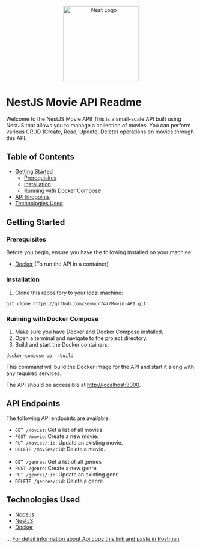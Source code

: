 <!DOCTYPE html>
<html>
<head>

</head>
<body>

<p align="center">
  <a href="http://nestjs.com/" target="blank"><img src="https://nestjs.com/img/logo-small.svg" width="200" alt="Nest Logo" /></a>
</p>

<h1>NestJS Movie API Readme</h1>

<p>Welcome to the NestJS Movie API! This is a small-scale API built using NestJS that allows you to manage a collection of movies. You can perform various CRUD (Create, Read, Update, Delete) operations on movies through this API.</p>

<h2>Table of Contents</h2>

<ul>
  <li><a href="#getting-started">Getting Started</a>
    <ul>
      <li><a href="#prerequisites">Prerequisites</a></li>
      <li><a href="#installation">Installation</a></li>
      <li><a href="#running-with-docker-compose">Running with Docker Compose</a></li>
    </ul>
  </li>
  <li><a href="#api-endpoints">API Endpoints</a></li>
  <li><a href="#technologies-used">Technologies Used</a></li>
</ul>

<h2 id="getting-started">Getting Started</h2>

<h3 id="prerequisites">Prerequisites</h3>

<p>Before you begin, ensure you have the following installed on your machine:</p>

<ul>
  <li><a href="https://www.docker.com/get-started">Docker</a> (To run the API in a container)</li>
</ul>

<h3 id="installation">Installation</h3>

<ol>
  <li>Clone this repository to your local machine:</li>
</ol>

<pre><code>git clone https://github.com/Seymur747/Movie-API.git
</code></pre>


<h3 id="running-with-docker-compose">Running with Docker Compose</h3>

<ol>
  <li>Make sure you have Docker and Docker Compose installed.</li>
  <li>Open a terminal and navigate to the project directory.</li>
  <li>Build and start the Docker containers:</li>
</ol>

<pre><code>docker-compose up --build
</code></pre>

<p>This command will build the Docker image for the API and start it along with any required services.</p>

<p>The API should be accessible at <a href="http://localhost:3000">http://localhost:3000</a>.</p>

<h2 id="api-endpoints">API Endpoints</h2>

<p>The following API endpoints are available:</p>

<ul>
  <li><code>GET /movies</code>: Get a list of all movies.</li>
  <li><code>POST /movie</code>: Create a new movie.</li>
  <li><code>PUT /movies/:id</code>: Update an existing movie.</li>
  <li><code>DELETE /movies/:id</code>: Delete a movie.</li>
  <br/>
  <li><code>GET /genres</code>: Get a list of all genres</li>
  <li><code>POST /genre</code>: Create a new genre</li>
  <li><code>PUT /genres/:id</code>: Update an existing genr</li>
  <li><code>DELETE /genres/:id</code>: Delete a genre</li>
</ul>

<h2 id="technologies-used">Technologies Used</h2>

<ul>
  <li><a href="https://nodejs.org/">Node.js</a></li>
  <li><a href="https://nestjs.com/">NestJS</a></li>
  <li><a href="https://www.docker.com/">Docker</a></li>
</ul>

...
<a href="https://api.postman.com/collections/17722722-69c644b1-9f88-43a4-8a08-1379df23e76f?access_key=PMAT-01H93A3PMY5C7VYBF58MNAW79D">For detail information about Api copy this link and paste in Postman </a>


</body>
</html>
